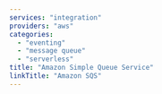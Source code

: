 ```yaml
---
services: "integration"
providers: "aws"
categories:
  - "eventing"
  - "message queue"
  - "serverless"
title: "Amazon Simple Queue Service"
linkTitle: "Amazon SQS"
---
```

